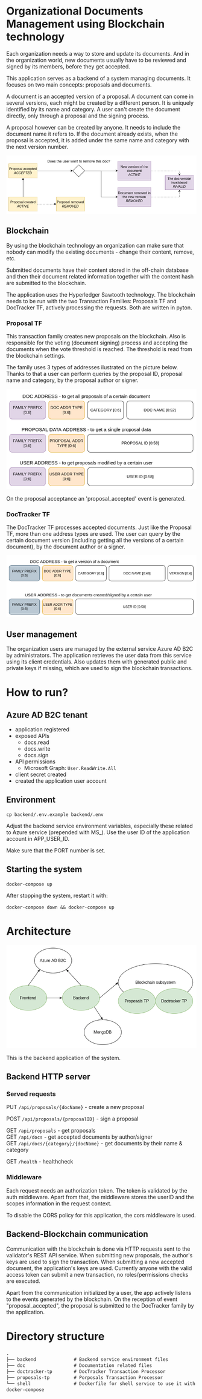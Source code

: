 # Organizational Documents Management using Blockchain technology

Each organization needs a way to store and update its documents.
And in the organization world, new documents usually have to
be reviewed and signed by its members, before they get accepted.

This application serves as a backend of a system managing documents.
It focuses on two main concepts: proposals and documents. 

A document is an accepted version of a proposal. A document can come in several versions,
each might be created by a different person. It is uniquely identified by its name and category.
A user can't create the document directly, only through a proposal and the signing process.

A proposal however can be created by anyone. It needs to include the document name it refers to.
If the document already exists, when the proposal is accepted,
it is added under the same name and category with the next version number.

![Document state transition](doc/DocStateTransition.png)

## Blockchain

By using the blockchain technology an organization can make sure that nobody can
modify the existing documents - change their content, remove, etc.

Submitted documents have their content stored in the off-chain database and then
their document related information together with the content hash are submitted to the blockchain.

The application uses the Hyperledger Sawtooth technology. The blockchain needs to be run with the two Transaction Families: Proposals TF and DocTracker TF, actively processing the requests. Both are written in pyton.

### Proposal TF

This transaction family creates new proposals on the blockchain. Also is responsible for the voting (document signing) process and accepting the documents when the vote threshold is reached. The threshold is read from the blockchain settings.

The family uses 3 types of addresses ilustrated on the picture below. Thanks to that a user can perform queries by the proposal ID, proposal name and category, by the proposal author or signer. 

![Address space of the Proposal Family](doc/AddressesProposal.png)

On the proposal acceptance an 'proposal_accepted' event is generated.

### DocTracker TF

The DocTracker TF processes accepted documents. Just like the Proposal TF, more than one address types are used. The user can query by the certain document version (including getting all the versions of a certain document), by the document author or a signer.

![Address space of the DocTracker Family](doc/AddressesDoctracker.png)


## User management

The organization users are managed by the external service Azure AD B2C by administrators. The application retrieves the user data from this service using its client credentials. Also updates them with generated public and private keys if missing, which are used to sign the blockchain transactions.

# How to run?

## Azure AD B2C tenant

 - application registered
 - exposed APIs
     - docs.read
     - docs.write
     - docs.sign
 - API permissions
     - Microsoft Graph: `User.ReadWrite.All`
 - client secret created
 - created the application user account

## Environment

```
cp backend/.env.example backend/.env
```
Adjust the backend service environment variables, especially these related to Azure service (prepended with MS_).
Use the user ID of the application account in APP_USER_ID.

Make sure that the PORT number is set.

## Starting the system
```
docker-compose up
```
After stopping the system, restart it with:
```
docker-compose down && docker-compose up
```

# Architecture

![High level architecture](doc/SystemArch.png)

This is the backend application of the system. 

## Backend HTTP server

### Served requests

PUT `/api/proposals/{docName}` - create a new proposal  

POST `/api/proposals/{proposalID}` - sign a proposal  

GET `/api/proposals` - get proposals  
GET `/api/docs` - get accepted documents by author/signer  
GET `/api/docs/{category}/{docName}` - get documents by their name & category  

GET `/health` - healthcheck  

### Middleware

Each request needs an authorization token. The token is validated by the auth middleware. Apart from that, the middleware stores the  userID and the scopes information in the request context.

To disable the CORS policy for this application, the cors middleware is used.

## Backend-Blockchain communication

Communication with the blockchain is done via HTTP requests sent to the validator's REST API service. When submitting new proposals, the author's keys are used to sign the transaction. When submitting a new accepted document, the application's keys are used. Currently anyone with the valid access token can submit a new transaction, no roles/permissions checks are executed. 

Apart from the communication initialized by a user, the app actively listens to the events generated by the blockchain. On the reception of event "proposal_accepted", the proposal is submitted to the DocTracker family by the application.


# Directory structure
```
.  
├── backend              # Backend service environment files
├── doc                  # Documentation related files
├── doctracker-tp        # DocTracker Transaction Processor
├── proposals-tp         # Porposals Transaction Processor
└── shell                # Dockerfile for shell service to use it with docker-compose
```
